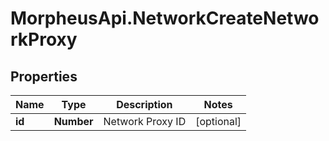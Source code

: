 # MorpheusApi.NetworkCreateNetworkProxy

## Properties

Name | Type | Description | Notes
------------ | ------------- | ------------- | -------------
**id** | **Number** | Network Proxy ID | [optional] 


